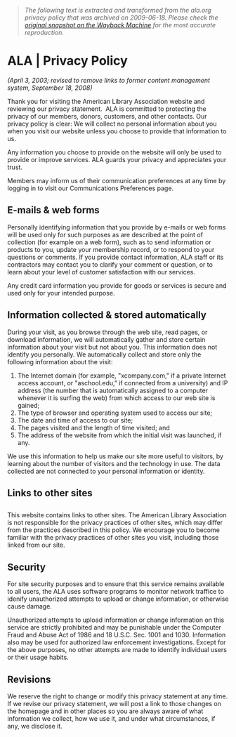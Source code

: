 > *The following text is extracted and transformed from the ala.org privacy policy that was archived on 2009-06-18. Please check the [original snapshot on the Wayback Machine](https://web.archive.org/web/20090618112327id_/http%3A//www.ala.org/ala/footer/privacypolicy.cfm) for the most accurate reproduction.*

# ALA | Privacy Policy

_(April 3, 2003; revised to remove links to former content management system, September 18, 2008)_

Thank you for visiting the American Library Association website and reviewing our privacy statement.  ALA is committed to protecting the privacy of our members, donors, customers, and other contacts. Our privacy policy is clear: We will collect no personal information about you when you visit our website unless you choose to provide that information to us.

Any information you choose to provide on the website will only be used to provide or improve services. ALA guards your privacy and appreciates your trust.

Members may inform us of their communication preferences at any time by logging in to visit our Communications Preferences page.

## E-mails & web forms

Personally identifying information that you provide by e-mails or web forms will be used only for such purposes as are described at the point of collection (for example on a web form), such as to send information or products to you, update your membership record, or to respond to your questions or comments. If you provide contact information, ALA staff or its contractors may contact you to clarify your comment or question, or to learn about your level of customer satisfaction with our services.

Any credit card information you provide for goods or services is secure and used only for your intended purpose.

## Information collected & stored automatically

During your visit, as you browse through the web site, read pages, or download information, we will automatically gather and store certain information about your visit but not about you. This information does not identify you personally. We automatically collect and store only the following information about the visit:

  1. The Internet domain (for example, "xcompany.com," if a private Internet access account, or "aschool.edu," if connected from a university) and IP address (the number that is automatically assigned to a computer whenever it is surfing the web) from which access to our web site is gained; 
  2. The type of browser and operating system used to access our site; 
  3. The date and time of access to our site; 
  4. The pages visited and the length of time visited; and 
  5. The address of the website from which the initial visit was launched, if any.



We use this information to help us make our site more useful to visitors, by learning about the number of visitors and the technology in use. The data collected are not connected to your personal information or identity.

## Links to other sites

## 

This website contains links to other sites. The American Library Association is not responsible for the privacy practices of other sites, which may differ from the practices described in this policy. We encourage you to become familiar with the privacy practices of other sites you visit, including those linked from our site.

## Security

For site security purposes and to ensure that this service remains available to all users, the ALA uses software programs to monitor network traffice to idenify unauthorized attempts to upload or change information, or otherwise cause damage.

Unauthorized attempts to upload information or change information on this service are strictly prohibited and may be punishable under the Computer Fraud and Abuse Act of 1986 and 18 U.S.C. Sec. 1001 and 1030. Information also may be used for authorized law enforcement investigations. Except for the above purposes, no other attempts are made to identify individual users or their usage habits.

## Revisions

We reserve the right to change or modify this privacy statement at any time. If we revise our privacy statement, we will post a link to those changes on the homepage and in other places so you are always aware of what information we collect, how we use it, and under what circumstances, if any, we disclose it.
